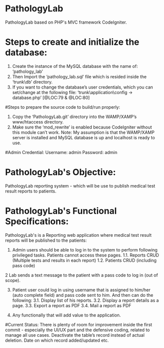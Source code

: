 # PathologyLab
PathologyLab based on PHP's MVC framework CodeIgniter.

# Steps to create and initialize the database:
1. Create the instance of the MySQL database with the name of: ‘pathology_lab’
2. Then Import the ‘pathology_lab.sql’ file which is resided inside the ‘trunk\db’ directory.
3. If you want to change the database’s user credentials, which you can set/change at the following file: ‘trunk\application\config -> database.php’ [@LOC:79 & @LOC:80]


#Steps to prepare the source code to build/run properly:
1. Copy the ‘PathologyLab.git’ directory into the WAMP/XAMP’s www/htaccess directory.
2. Make sure the ‘mod_rewrite’ is enabled because CodeIgniter without this module can’t work.
Note: My assumption is that the WAMP/XAMP server is installed and MySQL database is up and localhost is ready to use.

#Admin Credential:
Username: admin
Password: admin

# PathologyLab's Objective:
PathologyLab reporting system - which will be use to publish medical test result reports to patients.

# PathologyLab's Functional Specifications:

PathologyLab's is a Reporting web application where medical test result reports will be published to the patients:

1. Admin users should be able to log in to the system to perform following privileged tasks. Patients cannot access these pages.
1.1. Reports CRUD (Multiple tests and results in each report)
1.2. Patients CRUD (including pass code)

2 Lab sends a text message to the patient with a pass code to log in (out of scope).

3. Patient user could log in using username that is assigned to him/her (auto complete field) and pass code sent to him. And then can do the following:
3.1. Display list of his reports.
3.2. Display a report details as a page.
3.3. Export a report as PDF
3.4. Mail a report as PDF

4. Any functionally that will add value to the application.

#Current Status:
There is plenty of room for improvement inside the first commit - especially the UI/UX part and the defensive coding, related to manage all use cases. Deactivate the table’s record instead of actual deletion. Date on which record added/updated etc.